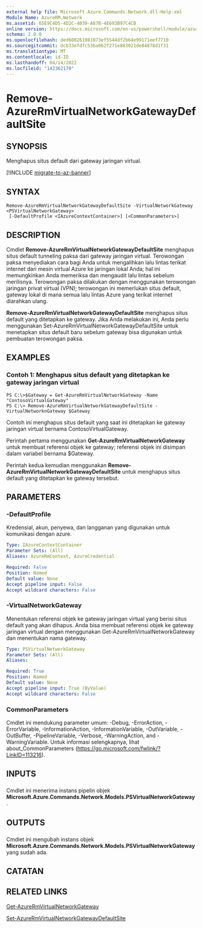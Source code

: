 ```yaml
---
external help file: Microsoft.Azure.Commands.Network.dll-Help.xml
Module Name: AzureRM.Network
ms.assetid: 65E9C4D5-4D2C-4039-A87B-4E693B97C4CB
online version: https://docs.microsoft.com/en-us/powershell/module/azurerm.network/remove-azurermvirtualnetworkgatewaydefaultsite
schema: 2.0.0
ms.openlocfilehash: ded608261981073ef5544df2b64e99171eef7710
ms.sourcegitcommit: dcb33efdfc53ba0b2f271e883021de84878d1f31
ms.translationtype: MT
ms.contentlocale: id-ID
ms.lasthandoff: 04/14/2022
ms.locfileid: "142362170"
---
```

# Remove-AzureRmVirtualNetworkGatewayDefaultSite

## SYNOPSIS
Menghapus situs default dari gateway jaringan virtual.

[!INCLUDE [migrate-to-az-banner](../../includes/migrate-to-az-banner.md)]

## SYNTAX

```
Remove-AzureRmVirtualNetworkGatewayDefaultSite -VirtualNetworkGateway <PSVirtualNetworkGateway>
 [-DefaultProfile <IAzureContextContainer>] [<CommonParameters>]
```

## DESCRIPTION
Cmdlet **Remove-AzureRmVirtualNetworkGatewayDefaultSite** menghapus situs default tunneling paksa dari gateway jaringan virtual.
Terowongan paksa menyediakan cara bagi Anda untuk mengalihkan lalu lintas terikat internet dari mesin virtual Azure ke jaringan lokal Anda; hal ini memungkinkan Anda memeriksa dan mengaudit lalu lintas sebelum merilisnya.
Terowongan paksa dilakukan dengan menggunakan terowongan jaringan privat virtual (VPN); terowongan ini memerlukan situs default, gateway lokal di mana semua lalu lintas Azure yang terikat internet diarahkan ulang.

**Remove-AzureRmVirtualNetworkGatewayDefaultSite** menghapus situs default yang ditetapkan ke gateway.
Jika Anda melakukan ini, Anda perlu menggunakan Set-AzureRmVirtualNetworkGatewayDefaultSite untuk menetapkan situs default baru sebelum gateway bisa digunakan untuk pembuatan terowongan paksa.

## EXAMPLES

### Contoh 1: Menghapus situs default yang ditetapkan ke gateway jaringan virtual
```
PS C:\>$Gateway = Get-AzureRmVirtualNetworkGateway -Name "ContosoVirtualGateway"
PS C:\> Remove-AzureRmVirtualNetworkGatewayDefaultSite -VirtualNetworknGateway $Gateway
```

Contoh ini menghapus situs default yang saat ini ditetapkan ke gateway jaringan virtual bernama ContosoVirtualGateway.

Perintah pertama menggunakan **Get-AzureRmVirtualNetworkGateway** untuk membuat referensi objek ke gateway; referensi objek ini disimpan dalam variabel bernama $Gateway.

Perintah kedua kemudian menggunakan **Remove-AzureRmVirtualNetworkGatewayDefaultSite** untuk menghapus situs default yang ditetapkan ke gateway tersebut.

## PARAMETERS

### -DefaultProfile
Kredensial, akun, penyewa, dan langganan yang digunakan untuk komunikasi dengan azure.

```yaml
Type: IAzureContextContainer
Parameter Sets: (All)
Aliases: AzureRmContext, AzureCredential

Required: False
Position: Named
Default value: None
Accept pipeline input: False
Accept wildcard characters: False
```

### -VirtualNetworkGateway
Menentukan referensi objek ke gateway jaringan virtual yang berisi situs default yang akan dihapus.
Anda bisa membuat referensi objek ke gateway jaringan virtual dengan menggunakan Get-AzureRmVirtualNetworkGateway dan menentukan nama gateway.

```yaml
Type: PSVirtualNetworkGateway
Parameter Sets: (All)
Aliases: 

Required: True
Position: Named
Default value: None
Accept pipeline input: True (ByValue)
Accept wildcard characters: False
```

### CommonParameters
Cmdlet ini mendukung parameter umum: -Debug, -ErrorAction, -ErrorVariable, -InformationAction, -InformationVariable, -OutVariable, -OutBuffer, -PipelineVariable, -Verbose, -WarningAction, and -WarningVariable. Untuk informasi selengkapnya, lihat about_CommonParameters (https://go.microsoft.com/fwlink/?LinkID=113216).

## INPUTS

###  
Cmdlet ini menerima instans pipelin objek **Microsoft.Azure.Commands.Network.Models.PSVirtualNetworkGateway** .

## OUTPUTS

###  
Cmdlet ini mengubah instans objek **Microsoft.Azure.Commands.Network.Models.PSVirtualNetworkGateway** yang sudah ada.

## CATATAN

## RELATED LINKS

[Get-AzureRmVirtualNetworkGateway](./Get-AzureRmVirtualNetworkGateway.md)

[Set-AzureRmVirtualNetworkGatewayDefaultSite](./Set-AzureRmVirtualNetworkGatewayDefaultSite.md)


